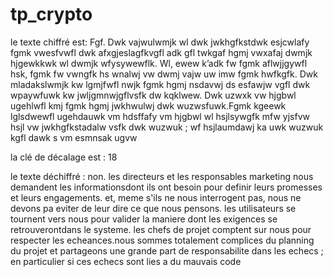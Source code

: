 # tp_crypto
le texte chiffré est: Fgf. Dwk vajwulwmjk wl dwk jwkhgfkstdwk esjcwlafy fgmk vwesfvwfl dwk afxgjeslagfkvgfl adk gfl twkgaf hgmj vwxafaj dwmjk hjgewkkwk wl dwmjk wfysywewflk. Wl, ewew k’adk fw fgmk aflwjjgywfl hsk, fgmk fw vwngfk hs wnalwj vw dwmj vajw uw imw fgmk hwfkgfk. Dwk mladakslwmjk kw lgmjfwfl nwjk fgmk hgmj nsdavwj ds esfawjw vgfl dwk wpaywfuwk kw jwljgmnwjgflvsfk dw kqklwew. Dwk uzwxk vw hjgbwl ugehlwfl kmj fgmk hgmj jwkhwulwj dwk wuzwsfuwk.Fgmk kgeewk lglsdwewfl ugehdauwk vm hdsffafy vm hjgbwl wl hsjlsywgfk mfw yjsfvw hsjl vw jwkhgfkstadalw vsfk dwk wuzwuk ; wf hsjlaumdawj ka uwk wuzwuk kgfl dawk s vm esmnsak ugvw

la clé de décalage est : 18 

le texte déchiffré : non. les directeurs et les responsables marketing nous demandent les informationsdont ils ont besoin pour definir leurs promesses et leurs engagements. et, meme s'ils ne nous interrogent pas, nous ne devons pa eviter de leur dire ce que nous pensons. les utilisateurs se tournent vers nous pour valider la maniere dont les exigences se retrouverontdans le systeme. les chefs de projet comptent sur nous pour respecter les echeances.nous sommes totalement complices du planning du projet et partageons une grande part de responsabilite dans les echecs ; en particulier si ces echecs sont lies a du mauvais code
